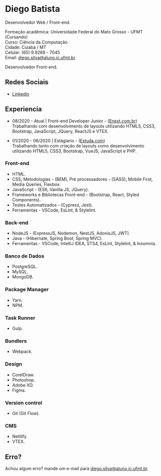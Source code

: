# Diego Batista

Desenvolvedor Web / Front-end.

Formação acadêmica: Universidade Federal do Mato Grosso - UFMT (Cursando)<br>
Curso: Ciência da Computação<br>
Cidade: Cuiabá / MT<br>
Celular: (65) 9.9269 - 7045<br>
Email: diego.silva@aluno.ic.ufmt.br

Desenvolvedor Front-end.

## Redes Sociais

- [Linkedin](https://www.linkedin.com/in/dbatista/)

## Experiencia

* 08/2020 - Atual | Front-end Developer Junior -
  ([Enext.com.br](https://www.enext.com.br/))<br>
  Trabalhando com desenvolvimento de layouts utilizando HTML5, CSS3, Bootstrap, JavaScript, JQuery, ReactJS e VTEX.<br>

* 01/2020 - 06/2020 | Estágiario -
  ([Estuda.com](https://www.estuda.com/))<br>
  Trabalhando tanto com criação de layouts como desenvolvimento utilizando HTML5, CSS3, Bootstrap, VueJS, JavaScript e PHP.<br>
 
### Front-end

- HTML.
- CSS, Metodologias - (BEM), Pré processadores - (SASS), Mobile First, Media Queries, Flexbox.
- JavaScript - (ES6, Vanilla JS, JQuery).
- Frameworks e Bibliotecas Front-end - (Bootstrap, React, Styled Components).
- Testes Automatizados - (Cypress, Jest).
- Ferramentas - VSCode, EsLint, & Stylelint.

### Back-end

- NodeJS - (ExpressJS, Nodemon, NestJS, AdonisJS, JWT).
- Java - (Hibernate, Spring Boot, Spring MVC).
- Ferramentas - VSCode, IntelliJ IDEA, STS4, EsLint, Stylelint, & Insomnia.

### Banco de Dados

- PostgreSQL.
- MySQL.
- MongoDB.

### Package Manager

- Yarn.
- NPM.

### Task Runner

- Gulp.

### Bundlers

- Webpack.

### Design

- CorelDraw.
- Photoshop.
- Adobe XD.
- Figma.

### Version control

- Git (Git Flow).

### CMS

- Netilify.
- VTEX.

## Erro?

Achou algum erro? mande um e-mail para diego.silva@aluno.ic.ufmt.br
